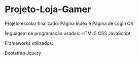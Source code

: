 # Projeto-Loja-Gamer

Projeto escolar finalizado: Página Index e Pàgina de Login OK

linguagem de programação usados:
HTML5
CSS
JavaScript

Frameworks utilizados:

Bootstrap
Jquery
